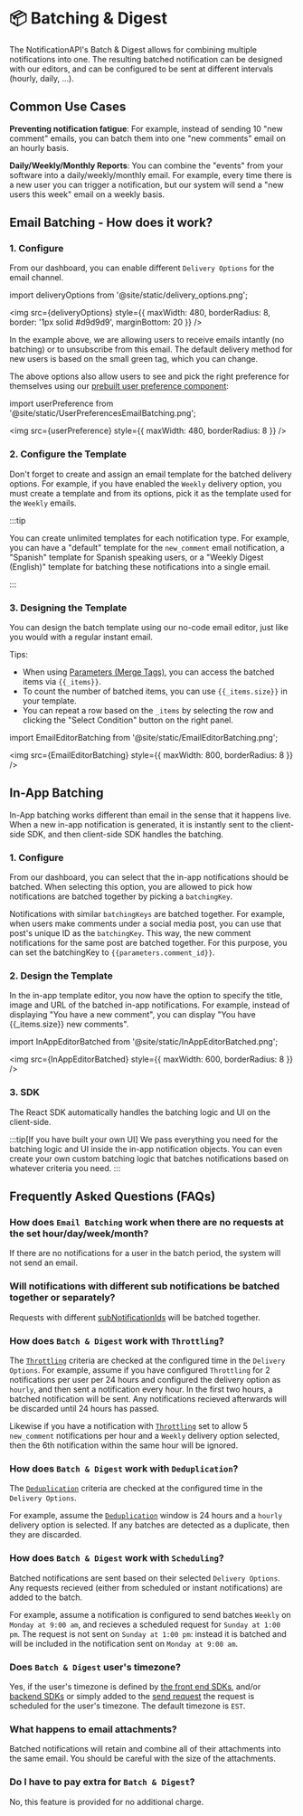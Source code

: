 # 📦 Batching & Digest

The NotificationAPI's Batch & Digest allows for combining multiple notifications into one. The resulting batched notification can be designed with our editors, and can be configured to be sent at different intervals (hourly, daily, ...).

## Common Use Cases

**Preventing notification fatigue**: For example, instead of sending 10 "new comment" emails, you can batch them into one "new comments" email on an hourly basis.

**Daily/Weekly/Monthly Reports**: You can combine the "events" from your software into a daily/weekly/monthly email. For example, every time there is a new user you can trigger a notification, but our system will send a "new users this week" email on a weekly basis.

## Email Batching - How does it work?

### 1. Configure

From our dashboard, you can enable different `Delivery Options` for the email channel.

import deliveryOptions from '@site/static/delivery_options.png';

<img
src={deliveryOptions}
style={{
    maxWidth: 480,
    borderRadius: 8,
    border: '1px solid #d9d9d9',
    marginBottom: 20
  }}
/>

In the example above, we are allowing users to receive emails intantly (no batching) or to unsubscribe from this email. The default delivery method for new users is based on the small green tag, which you can change.

The above options also allow users to see and pick the right preference for themselves using our [prebuilt user preference component](../components/user-preferences.md):

import userPreference from '@site/static/UserPreferencesEmailBatching.png';

<img
src={userPreference}
style={{
    maxWidth: 480,
    borderRadius: 8
  }}
/>

### 2. Configure the Template

Don't forget to create and assign an email template for the batched delivery options. For example, if you have enabled the `Weekly` delivery option, you must create a template and from its options, pick it as the template used for the `Weekly` emails.

:::tip

You can create unlimited templates for each notification type. For example, you can have a "default" template for the `new_comment` email notification, a "Spanish" template for Spanish speaking users, or a "Weekly Digest (English)" template for batching these notifications into a single email.

:::

### 3. Designing the Template

You can design the batch template using our no-code email editor, just like you would with a regular instant email.

Tips:

- When using [Parameters (Merge Tags)](./mergetags), you can access the batched items via `{{_items}}`.
- To count the number of batched items, you can use `{{_items.size}}` in your template.
- You can repeat a row based on the `_items` by selecting the row and clicking the "Select Condition" button on the right panel.

import EmailEditorBatching from '@site/static/EmailEditorBatching.png';

<img
src={EmailEditorBatching}
style={{
    maxWidth: 800,
    borderRadius: 8
  }}
/>

## In-App Batching

In-App batching works different than email in the sense that it happens live. When a new in-app notification is generated, it is instantly sent to the client-side SDK, and then client-side SDK handles the batching.

### 1. Configure

From our dashboard, you can select that the in-app notifications should be batched. When selecting this option, you are allowed to pick how notifications are batched together by picking a `batchingKey`.

Notifications with similar `batchingKeys` are batched together. For example, when users make comments under a social media post, you can use that post's unique ID as the `batchingKey`. This way, the new comment notifications for the same post are batched together. For this purpose, you can set the batchingKey to `{{parameters.comment_id}}`.

### 2. Design the Template

In the in-app template editor, you now have the option to specify the title, image and URL of the batched in-app notifications. For example, instead of displaying "You have a new comment", you can display "You have \{\{\_items.size\}\} new comments".

import InAppEditorBatched from '@site/static/InAppEditorBatched.png';

<img
src={InAppEditorBatched}
style={{
    maxWidth: 600,
    borderRadius: 8
  }}
/>

### 3. SDK

The React SDK automatically handles the batching logic and UI on the client-side.

:::tip[If you have built your own UI]
We pass everything you need for the batching logic and UI inside the in-app notification objects. You can even create your own custom batching logic that batches notifications based on whatever criteria you need.
:::

## Frequently Asked Questions (FAQs)

### How does `Email Batching` work when there are no requests at the set hour/day/week/month?

If there are no notifications for a user in the batch period, the system will not send an email.

### Will notifications with different sub notifications be batched together or separately?

Requests with different [subNotificationIds](./scheduling.md) will be batched together.

### How does `Batch & Digest` work with `Throttling`?

The [`Throttling`](./throttling.md) criteria are checked at the configured time in the `Delivery Options`. For example, assume if you have configured `Throttling` for 2 notifications per user per 24 hours and configured the delivery option as `hourly`, and then sent a notification every hour. In the first two hours, a batched notification will be sent. Any notifications recieved afterwards will be discarded until 24 hours has passed.

Likewise if you have a notification with [`Throttling`](./throttling.md) set to allow 5 `new_comment` notifications per hour and a `Weekly` delivery option selected, then the 6th notification within the same hour will be ignored.

### How does `Batch & Digest` work with `Deduplication`?

The [`Deduplication`](./deduplication.md) criteria are checked at the configured time in the `Delivery Options`.

For example, assume the [`Deduplication`](./deduplication.md) window is 24 hours and a `hourly` delivery option is selected. If any batches are detected as a duplicate, then they are discarded.

### How does `Batch & Digest` work with `Scheduling`?

Batched notifications are sent based on their selected `Delivery Options`. Any requests recieved (either from scheduled or instant notifications) are added to the batch.

For example, assume a notification is configured to send batches `Weekly` on `Monday at 9:00 am`, and recieves a scheduled request for `Sunday at 1:00 pm`. The request is not sent on `Sunday at 1:00 pm`: instead it is batched and will be included in the notification sent on `Monday at 9:00 am`.

### Does `Batch & Digest` user's timezone?

Yes, if the user's timezone is defined by [the front end SDKs](../reference/js-client#identify), and/or [backend SDKs](../reference/server#identifyuser) or simply added to the [send request](../reference/server#send) the request is scheduled for the user's timezone. The default timezone is `EST`.

### What happens to email attachments?

Batched notifications will retain and combine all of their attachments into the same email. You should be careful with the size of the attachments.

### Do I have to pay extra for `Batch & Digest`?

No, this feature is provided for no additional charge.
